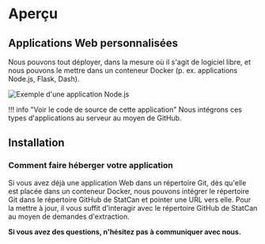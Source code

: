 # Aperçu

## Applications Web personnalisées

Nous pouvons tout déployer, dans la mesure où il s'agit de logiciel libre, et nous pouvons le mettre dans un conteneur Docker (p. ex. applications Node.js, Flask, Dash).

![Exemple d'une application Node.js](../images/readme/covid_ui.png)

<!-- prettier-ignore -->
!!! info "Voir le code de source de cette application"
    Nous intégrons ces types d'applications au serveur au moyen de GitHub.

## Installation
### Comment faire héberger votre application

Si vous avez déjà une application Web dans un répertoire Git, dès qu'elle est placée dans un conteneur Docker, nous pouvons intégrer le répertoire Git dans le répertoire GitHub de StatCan et pointer une URL vers elle. Pour la mettre à jour, il vous suffit d'interagir avec le répertoire GitHub de StatCan au moyen de demandes d'extraction.

**Si vous avez des questions, n'hésitez pas à communiquer avec nous.**
